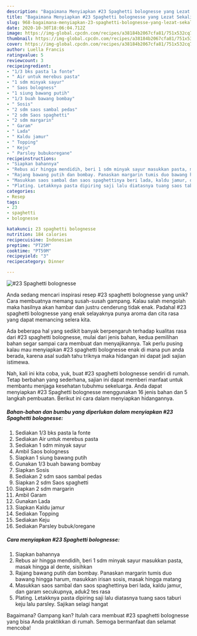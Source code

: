 ```yaml
---
description: "Bagaimana Menyiapkan #23 Spaghetti bolognesse yang Lezat Sekali"
title: "Bagaimana Menyiapkan #23 Spaghetti bolognesse yang Lezat Sekali"
slug: 968-bagaimana-menyiapkan-23-spaghetti-bolognesse-yang-lezat-sekali
date: 2020-10-30T18:06:04.712Z
image: https://img-global.cpcdn.com/recipes/a38184b2067cfa81/751x532cq70/23-spaghetti-bolognesse-foto-resep-utama.jpg
thumbnail: https://img-global.cpcdn.com/recipes/a38184b2067cfa81/751x532cq70/23-spaghetti-bolognesse-foto-resep-utama.jpg
cover: https://img-global.cpcdn.com/recipes/a38184b2067cfa81/751x532cq70/23-spaghetti-bolognesse-foto-resep-utama.jpg
author: Luella Francis
ratingvalue: 5
reviewcount: 3
recipeingredient:
- "1/3 bks pasta la fonte"
- " Air untuk merebus pasta"
- "1 sdm minyak sayur"
- " Saos bologness"
- "1 siung bawang putih"
- "1/3 buah bawang bombay"
- " Sosis"
- "2 sdm saos sambal pedas"
- "2 sdm Saos spaghetti"
- "2 sdm margarin"
- " Garam"
- " Lada"
- " Kaldu jamur"
- " Topping"
- " Keju"
- " Parsley bubukoregane"
recipeinstructions:
- "Siapkan bahannya"
- "Rebus air hingga mendidih, beri 1 sdm minyak sayur masukkan pasta, masak hingga al dente, sisihkan"
- "Rajang bawang putih dan bombay. Panaskan margarin tumis duo bawang hingga harum, masukkan irisan sosis, masak hingga matang"
- "Masukkan saos sambal dan saos spaghettinya beri lada, kaldu jamur, dan garam secukupnya, aduk2 tes rasa"
- "Plating. Letakknya pasta dipiring saji lalu diatasnya tuang saos taburi keju lalu parsley. Sajikan selagi hangat"
categories:
- Resep
tags:
- 23
- spaghetti
- bolognesse

katakunci: 23 spaghetti bolognesse 
nutrition: 184 calories
recipecuisine: Indonesian
preptime: "PT25M"
cooktime: "PT59M"
recipeyield: "3"
recipecategory: Dinner

---
```



![#23 Spaghetti bolognesse](https://img-global.cpcdn.com/recipes/a38184b2067cfa81/751x532cq70/23-spaghetti-bolognesse-foto-resep-utama.jpg)

Anda sedang mencari inspirasi resep #23 spaghetti bolognesse yang unik? Cara membuatnya memang susah-susah gampang. Kalau salah mengolah maka hasilnya akan hambar dan justru cenderung tidak enak. Padahal #23 spaghetti bolognesse yang enak selayaknya punya aroma dan cita rasa yang dapat memancing selera kita.



Ada beberapa hal yang sedikit banyak berpengaruh terhadap kualitas rasa dari #23 spaghetti bolognesse, mulai dari jenis bahan, kedua pemilihan bahan segar sampai cara membuat dan menyajikannya. Tak perlu pusing kalau mau menyiapkan #23 spaghetti bolognesse enak di mana pun anda berada, karena asal sudah tahu triknya maka hidangan ini dapat jadi sajian istimewa.


Nah, kali ini kita coba, yuk, buat #23 spaghetti bolognesse sendiri di rumah. Tetap berbahan yang sederhana, sajian ini dapat memberi manfaat untuk membantu menjaga kesehatan tubuhmu sekeluarga. Anda dapat menyiapkan #23 Spaghetti bolognesse menggunakan 16 jenis bahan dan 5 langkah pembuatan. Berikut ini cara dalam menyiapkan hidangannya.

<!--inarticleads1-->

##### Bahan-bahan dan bumbu yang diperlukan dalam menyiapkan #23 Spaghetti bolognesse:

1. Sediakan 1/3 bks pasta la fonte
1. Sediakan  Air untuk merebus pasta
1. Sediakan 1 sdm minyak sayur
1. Ambil  Saos bologness
1. Siapkan 1 siung bawang putih
1. Gunakan 1/3 buah bawang bombay
1. Siapkan  Sosis
1. Sediakan 2 sdm saos sambal pedas
1. Siapkan 2 sdm Saos spaghetti
1. Siapkan 2 sdm margarin
1. Ambil  Garam
1. Gunakan  Lada
1. Siapkan  Kaldu jamur
1. Sediakan  Topping
1. Sediakan  Keju
1. Sediakan  Parsley bubuk/oregane




<!--inarticleads2-->

##### Cara menyiapkan #23 Spaghetti bolognesse:

1. Siapkan bahannya
1. Rebus air hingga mendidih, beri 1 sdm minyak sayur masukkan pasta, masak hingga al dente, sisihkan
1. Rajang bawang putih dan bombay. Panaskan margarin tumis duo bawang hingga harum, masukkan irisan sosis, masak hingga matang
1. Masukkan saos sambal dan saos spaghettinya beri lada, kaldu jamur, dan garam secukupnya, aduk2 tes rasa
1. Plating. Letakknya pasta dipiring saji lalu diatasnya tuang saos taburi keju lalu parsley. Sajikan selagi hangat




Bagaimana? Gampang kan? Itulah cara membuat #23 spaghetti bolognesse yang bisa Anda praktikkan di rumah. Semoga bermanfaat dan selamat mencoba!
